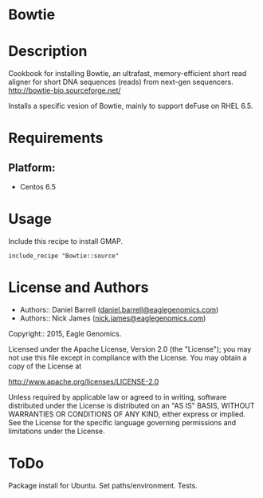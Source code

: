 # Bowtie

Description
===========

Cookbook for installing Bowtie, an ultrafast, memory-efficient short read aligner for short DNA sequences (reads) from next-gen sequencers. http://bowtie-bio.sourceforge.net/

Installs a specific vesion of Bowtie, mainly to support deFuse on RHEL 6.5.

Requirements
============

## Platform:

* Centos 6.5


Usage
=====

Include this recipe to install GMAP.

    include_recipe "Bowtie::source"
    
    
License and Authors
===================

* Authors:: Daniel Barrell (<daniel.barrell@eaglegenomics.com>)
* Authors:: Nick James (<nick.james@eaglegenomics.com>)
    
Copyright:: 2015, Eagle Genomics.
    
Licensed under the Apache License, Version 2.0 (the "License");
you may not use this file except in compliance with the License.
You may obtain a copy of the License at

http://www.apache.org/licenses/LICENSE-2.0

Unless required by applicable law or agreed to in writing, software
distributed under the License is distributed on an "AS IS" BASIS,
WITHOUT WARRANTIES OR CONDITIONS OF ANY KIND, either express or implied.
See the License for the specific language governing permissions and
limitations under the License.
    
ToDo
====
    
Package install for Ubuntu.
Set paths/environment.
Tests.
